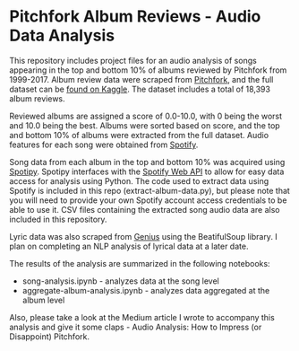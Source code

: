 # Pitchfork Album Reviews - Audio Data Analysis

This repository includes project files for an audio analysis of songs appearing in the top and bottom 10% of albums reviewed by Pitchfork from 1999-2017. Album review data were scraped from [Pitchfork](https://pitchfork.com/), and the full dataset can be [found on Kaggle](https://www.kaggle.com/nolanbconaway/pitchfork-data). The dataset includes a total of 18,393 album reviews.

Reviewed albums are assigned a score of 0.0-10.0, with 0 being the worst and 10.0 being the best. Albums were sorted based on score, and the top and bottom 10% of albums were extracted from the full dataset. Audio features for each song were obtained from [Spotify](https://www.spotify.com/us/).

Song data from each album in the top and bottom 10% was acquired using [Spotipy](https://spotipy.readthedocs.io/en/2.16.0/). Spotipy interfaces with the [Spotify Web API](https://developer.spotify.com/documentation/web-api/) to allow for easy data access for analysis using Python. The code used to extract data using Spotify is included in this repo (extract-album-data.py), but please note that you will need to provide your own Spotify account access credentials to be able to use it. CSV files containing the extracted song audio data are also included in this repository.

Lyric data was also scraped from [Genius](https://genius.com/) using the BeatifulSoup library. I plan on completing an NLP analysis of lyrical data at a later date.

The results of the analysis are summarized in the following notebooks:
* song-analysis.ipynb - analyzes data at the song level
* aggregate-album-analysis.ipynb - analyzes data aggregated at the album level

Also, please take a look at the Medium article I wrote to accompany this analysis and give it some claps - Audio Analysis: How to Impress (or Disappoint) Pitchfork.  
